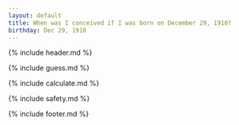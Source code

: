 ```yaml
---
layout: default
title: When was I conceived if I was born on December 29, 1910?
birthday: Dec 29, 1910
---
```


{% include header.md %}

{% include guess.md %}

{% include calculate.md %}

{% include safety.md %}

{% include footer.md %}




